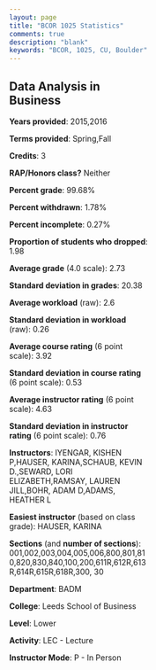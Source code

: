 ```yaml
---
layout: page
title: "BCOR 1025 Statistics"
comments: true
description: "blank"
keywords: "BCOR, 1025, CU, Boulder"
--- 
```

<head>
<script src="https://ajax.googleapis.com/ajax/libs/jquery/2.1.3/jquery.min.js"></script>
<script src="https://dl.dropboxusercontent.com/s/pc42nxpaw1ea4o9/highcharts.js?dl=0"></script>
<!-- <script src="../assets/js/highcharts.js"></script> -->
<style type="text/css">@font-face {
	font-family: "Bebas Neue";
	src: url(https://www.filehosting.org/file/details/544349/BebasNeue%20Regular.otf) format("opentype");
	}
	h1.Bebas { 
		font-family: "Bebas Neue", Verdana, Tahoma;
	}
</style>
</head>
<body>
	<div id="container" style="float: right; width: 45%; height: 88%; margin-left: 2.5%; margin-right: 2.5%;"></div>
	<script language="JavaScript">
		$(document).ready(function() {
		var chart = {type: 'column'};
		var title = {text: 'Grade Distribution'};
		var xAxis = {categories: ['A','B','C','D','F'],crosshair: true};
		var yAxis = {min: 0,title: {text: 'Percentage'}};
		var tooltip = {headerFormat: '<center><b><span style="font-size:20px">{point.key}</span></b></center>',
		               pointFormat: '<td style="padding:0"><b>{point.y:.1f}%</b></td>',
		               footerFormat: '</table>',shared: true,useHTML: true};
		var plotOptions = {column: {pointPadding: 0.0,borderWidth: 0}};  
		var credits = {enabled: false};var series= [{name: 'Percent',data: [23.07,40.69,26.28,7.99,1.97,]}];
		var json = {};
		json.chart = chart;
		json.title = title;
		json.tooltip = tooltip;
		json.xAxis = xAxis;
		json.yAxis = yAxis;  
		json.series = series;
		json.plotOptions = plotOptions;  
		json.credits = credits;
		$('#container').highcharts(json);
	});
	</script>
</body>
			   
## Data Analysis in Business

**Years provided**: 2015,2016

**Terms provided**: Spring,Fall

**Credits**: 3

**RAP/Honors class?** Neither

**Percent grade**: 99.68%

**Percent withdrawn**: 1.78%

**Percent incomplete**: 0.27%

**Proportion of students who dropped**: 1.98

**Average grade** (4.0 scale): 2.73

**Standard deviation in grades**: 20.38

**Average workload** (raw): 2.6

**Standard deviation in workload** (raw): 0.26

**Average course rating** (6 point scale): 3.92

**Standard deviation in course rating** (6 point scale): 0.53

**Average instructor rating** (6 point scale): 4.63

**Standard deviation in instructor rating** (6 point scale): 0.76

**Instructors**: IYENGAR, KISHEN P,HAUSER, KARINA,SCHAUB, KEVIN D.,SEWARD, LORI ELIZABETH,RAMSAY, LAUREN JILL,BOHR, ADAM D,ADAMS, HEATHER L

**Easiest instructor** (based on class grade): HAUSER, KARINA

**Sections** (and **number of sections**): 001,002,003,004,005,006,800,801,810,820,830,840,100,200,611R,612R,613R,614R,615R,618R,300, 30

**Department**: BADM

**College**: Leeds School of Business

**Level**: Lower

**Activity**: LEC - Lecture

**Instructor Mode**: P  - In Person